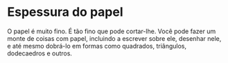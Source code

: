 # Espessura do papel

O papel é muito fino. É tão fino que pode cortar-lhe. Você pode fazer um monte
de coisas com papel, incluindo a escrever sobre ele, desenhar nele, e até mesmo
dobrá-lo em formas como quadrados, triângulos, dodecaedros e outros.

